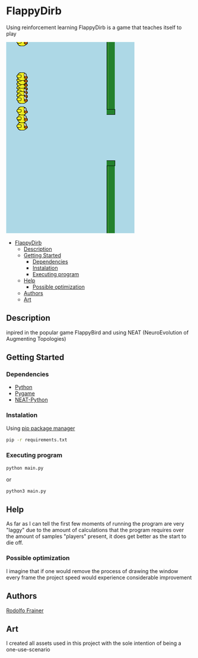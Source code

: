 # FlappyDirb
Using reinforcement learning FlappyDirb is a game that teaches itself to play

![sample](./images/sample.png)

- [FlappyDirb](#flappydirb)
  - [Description](#description)
  - [Getting Started](#getting-started)
    - [Dependencies](#dependencies)
    - [Instalation](#instalation)
    - [Executing program](#executing-program)
  - [Help](#help)
    - [Possible optimization](#possible-optimization)
  - [Authors](#authors)
  - [Art](#art)


## Description
inpired in the popular game FlappyBird and using NEAT (NeuroEvolution of Augmenting Topologies)

## Getting Started
### Dependencies

- [Python](https://www.python.org/downloads/)
- [Pygame](https://www.pygame.org/wiki/GettingStarted)
- [NEAT-Python](https://neat-python.readthedocs.io/en/latest/)

### Instalation
Using [pip package manager](https://packaging.python.org/en/latest/tutorials/installing-packages/)
```bash
pip -r requirements.txt
```

### Executing program
```bash
python main.py
```
or 
```bash
python3 main.py
```
## Help
As far as I can tell the first few moments of running the program are very "laggy" due to the amount of calculations that the program requires over the amount of samples "players" present, it does get better as the start to die off.

### Possible optimization
I imagine that if one would remove the process of drawing the window every frame the project speed would experience considerable improvement

## Authors
[Rodolfo Frainer](https://github.com/rodolfofrainer)

## Art
I created all assets used in this project with the sole intention of being a one-use-scenario